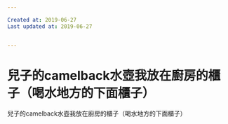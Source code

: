 ```yaml
---

Created at: 2019-06-27
Last updated at: 2019-06-27


---
```


# 兒子的camelback水壺我放在廚房的櫃子（喝水地方的下面櫃子）


兒子的camelback水壺我放在廚房的櫃子（喝水地方的下面櫃子）

